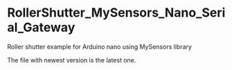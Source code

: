 # RollerShutter_MySensors_Nano_Serial_Gateway
Roller shutter example for Arduino nano using MySensors library  

The file with newest version is the latest one.

